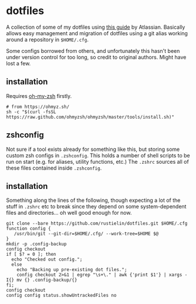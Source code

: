 # dotfiles

A collection of some of my dotfiles using [this guide](https://www.atlassian.com/git/tutorials/dotfiles) by Atlassian. Basically allows easy management and migration of dotfiles using a git alias working around a repository in `$HOME/.cfg`.

Some configs borrowed from others, and unfortunately this hasn't been under version control for too long, so credit to original authors. Might have lost a few.

## installation

Requires [oh-my-zsh](https://github.com/ohmyzsh/ohmyzsh) firstly.

```
# from https://ohmyz.sh/
sh -c "$(curl -fsSL https://raw.github.com/ohmyzsh/ohmyzsh/master/tools/install.sh)"
```

## zshconfig 

Not sure if a tool exists already for something like this, but storing some custom zsh configs in `.zshconfig`. This holds a number of shell scripts to be run on start (e.g. for aliases, utility functions, etc.) The `.zshrc` sources all of these files contained inside `.zshconfig`.

## installation

Something along the lines of the following, though expecting a lot of the stuff in `.zshrc` etc to break since they depend on some system-dependent files and directories... oh well good enough for now.

```
git clone --bare https://github.com/rustielin/dotfiles.git $HOME/.cfg
function config {
   /usr/bin/git --git-dir=$HOME/.cfg/ --work-tree=$HOME $@
}
mkdir -p .config-backup
config checkout
if [ $? = 0 ]; then
  echo "Checked out config.";
  else
    echo "Backing up pre-existing dot files.";
    config checkout 2>&1 | egrep "\s+\." | awk {'print $1'} | xargs -I{} mv {} .config-backup/{}
fi;
config checkout
config config status.showUntrackedFiles no
```

